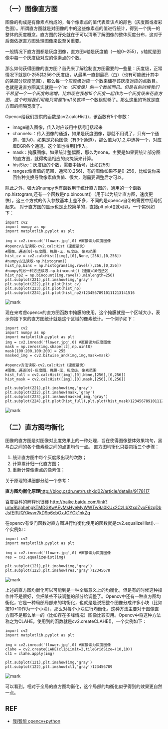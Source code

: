 ## （一）图像直方图

图像的构成是有像素点构成的，每个像素点的值代表着该点的颜色（灰度图或者彩色图）。所谓直方图就是对图像的中的这些像素点的值进行统计，得到一个统一的整体的灰度概念。直方图的好处就在于可以清晰了解图像的整体灰度分布，这对于后面依据直方图处理图像来说至关重要。

一般情况下直方图都是灰度图像，直方图x轴是灰度值（一般0~255），y轴就是图像中每一个灰度级对应的像素点的个数。

那么如何获得图像的直方图？首先来了解绘制直方图需要的一些量：灰度级，正常情况下就是0-255共256个灰度级，从最黑一直到最亮（白）（也有可能统计其中的某部分灰度范围），那么每一个灰度级对应一个数来储存该灰度对应的点数目。也就是说直方图其实就是一个1*m（灰度级）的一个数组而已。但是有的时候我们不希望一个一个灰度的递增，比如现在我想15个灰度一起作为一个灰度级来花直方图，这个时候我们可能只需要1*(m/15)这样一个数组就够了。那么这里的15就是直方图的间隔宽度了。

Opencv给我们提供的函数是cv2.calcHist()，该函数有5个参数：

- image输入图像，传入时应该用中括号[]括起来
- channels:：传入图像的通道，如果是灰度图像，那就不用说了，只有一个通道，值为0，如果是彩色图像（有3个通道），那么值为0,1,2,中选择一个，对应着BGR各个通道。这个值也得用[]传入。
- mask：掩膜图像。如果统计整幅图，那么为none。主要是如果要统计部分图的直方图，就得构造相应的炎掩膜来计算。
- histSize：灰度级的个数，需要中括号，比如[256]
- ranges:像素值的范围，通常[0,256]，有的图像如果不是0-256，比如说你来回各种变换导致像素值负值、很大，则需要调整后才可以。

除此之外，强大的numpy也有函数用于统计直方图的，通用的一个函数np.histogram,还有一个函数是np.bincount()（用于以为统计直方图，速度更快）。这三个方式的传入参数基本上差不多，不同的是opencv自带的需要中括号括起来。
对于直方图的显示也是比较简单的，直接plt.plot()就可以。一个实例如下：

```
import cv2
import numpy as np
import matplotlib.pyplot as plt

img = cv2.imread('flower.jpg',0) #直接读为灰度图像
#opencv方法读取-cv2.calcHist（速度最快）
#图像，通道[0]-灰度图，掩膜-无，灰度级，像素范围
hist_cv = cv2.calcHist([img],[0],None,[256],[0,256])
#numpy方法读取-np.histogram()
hist_np,bins = np.histogram(img.ravel(),256,[0,256])
#numpy的另一种方法读取-np.bincount()（速度=10倍法2）
hist_np2 = np.bincount(img.ravel(),minlength=256)
plt.subplot(221),plt.imshow(img,'gray')
plt.subplot(222),plt.plot(hist_cv)
plt.subplot(223),plt.plot(hist_np)
plt.subplot(224),plt.plot(hist_np2)12345678910111213141516
```

![mark](http://pacdb2bfr.bkt.clouddn.com/blog/image/180812/aKKAlf4h5K.png?imageslim)

现在来考虑opencv的直方图函数中掩膜的使用，这个掩膜就是一个区域大小，表示你接下来的直方图统计就是这个区域的像素统计。一个例子如下：

```
import cv2
import numpy as np
import matplotlib.pyplot as plt
img = cv2.imread('flower.jpg',0) #直接读为灰度图像
mask = np.zeros(img.shape[:2],np.uint8)
mask[100:200,100:200] = 255
masked_img = cv2.bitwise_and(img,img,mask=mask)

#opencv方法读取-cv2.calcHist（速度最快）
#图像，通道[0]-灰度图，掩膜-无，灰度级，像素范围
hist_full = cv2.calcHist([img],[0],None,[256],[0,256])
hist_mask = cv2.calcHist([img],[0],mask,[256],[0,256])

plt.subplot(221),plt.imshow(img,'gray')
plt.subplot(222),plt.imshow(mask,'gray')
plt.subplot(223),plt.imshow(masked_img,'gray')
plt.subplot(224),plt.plot(hist_full),plt.plot(hist_mask)1234567891011121314151617
```

![mark](http://pacdb2bfr.bkt.clouddn.com/blog/image/180812/H2mjc4KH7F.png?imageslim)

## （二）直方图均衡化

图像的直方图是对图像对比度效果上的一种处理，旨在使得图像整体效果均匀，黑与白之间的各个像素级之间的点更均匀一点。
直方图均衡化只要包括三个步骤：

1. 统计直方图中每个灰度级出现的次数；
2. 计算累计归一化直方图；
3. 重新计算像素点的像素值；

关于原理的详细部分给一个参考：

**直方图均衡化原理**http://blog.csdn.net/rushkid02/article/details/9178117

百度百科的解释也很棒
<http://baike.baidu.com/link?url=RUjahehgkTMDGKwAEyMsHyeMyWWTw9a0KUx2CzLbXtxdZyoF6zqDbJsfEffUQYAwvr7kD9p6cbOxJGYGk1nkZq>

在opencv有专门函数对直方图进行均衡化使用的函数就是cv2.equalizeHist().一个实例如：

```
import cv2
import matplotlib.pyplot as plt

img = cv2.imread('flower.jpg',0) #直接读为灰度图像
res = cv2.equalizeHist(img)

plt.subplot(121),plt.imshow(img,'gray')
plt.subplot(122),plt.imshow(res,'gray')12345678
```

![mark](http://pacdb2bfr.bkt.clouddn.com/blog/image/180812/71I5Ig6Dmf.png?imageslim)

上述的直方图均衡化可以可能到是一种全局意义上的均衡化，但是有的时候这种操作并不是很好，会把某些不该调整的部分给调整了。Opencv中还有一种直方图均衡化，它是一种局部局部来的均衡化，也就是是说把整个图像分成许多小块（比如按10*10作为一个小块），那么对每个小块进行均衡化。这种方法主要对于图像直方图不是那么单一的（比如存在多峰情况）图像比较实用。Opencv中将这种方法称之为CLAHE，使用到的函数就是cv2.createCLAHE()，一个实例如下：

```
import cv2
import matplotlib.pyplot as plt

img = cv2.imread('flower.jpg',0) #直接读为灰度图像
clahe = cv2.createCLAHE(clipLimit=2,tileGridSize=(10,10))
cl1 = clahe.apply(img)

plt.subplot(121),plt.imshow(img,'gray')
plt.subplot(122),plt.imshow(cl1,'gray')123456789
```

![mark](http://pacdb2bfr.bkt.clouddn.com/blog/image/180812/hi464daD2K.png?imageslim)

可以看到，相对于全局的直方图均衡化，这个局部的均衡化似乎得到的效果更自然一点。



## REF

- [我i智能  opencv+python](https://blog.csdn.net/on2way/article/category/5630773)

